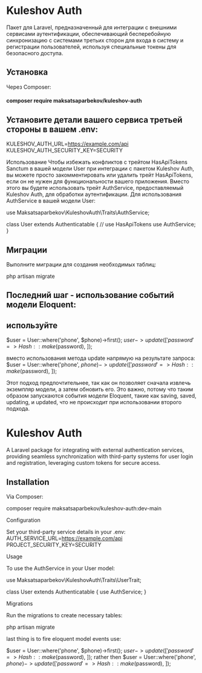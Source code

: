 
# Kuleshov Auth

Пакет для Laravel, предназначенный для интеграции с внешними сервисами аутентификации, обеспечивающий бесперебойную синхронизацию с системами третьих сторон для входа в систему и регистрации пользователей, используя специальные токены для безопасного доступа.

## Установка

Через Composer:

####  composer require maksatsaparbekov/kuleshov-auth


## Установите детали вашего сервиса третьей стороны в вашем .env:
KULESHOV_AUTH_URL=https://example.com/api
KULESHOV_AUTH_SECURITY_KEY=SECURITY

Использование
Чтобы избежать конфликтов с трейтом HasApiTokens Sanctum в вашей модели User при интеграции с пакетом Kuleshov Auth, вы можете просто закомментировать или удалить трейт HasApiTokens, если он не нужен для функциональности вашего приложения. Вместо этого вы будете использовать трейт AuthService, предоставляемый Kuleshov Auth, для обработки аутентификации. 
Для использования AuthService в вашей модели User:

use Maksatsaparbekov\KuleshovAuth\Traits\AuthService;

class User extends Authenticatable
{
//       use HasApiTokens
    use AuthService;
}


## Миграции

Выполните миграции для создания необходимых таблиц:

php artisan migrate

## Последний шаг - использование событий модели Eloquent:
## используйте

$user = User::where('phone', $phone)->first();
$user->update([
'password' => Hash::make($password),
]);

вместо использования метода update напрямую на результате запроса:
$user = User::where('phone', $phone)->update([
'password' => Hash::make($password),
]);

Этот подход предпочтительнее, так как он позволяет сначала извлечь экземпляр модели, а затем обновить его. Это важно, потому что таким образом запускаются события модели Eloquent, такие как saving, saved, updating, и updated, что не происходит при использовании второго подхода.
# Kuleshov Auth

A Laravel package for integrating with external authentication services, providing seamless synchronization with third-party systems for user login and registration, leveraging custom tokens for secure access.

## Installation

Via Composer:

composer require maksatsaparbekov/kuleshov-auth:dev-main


Configuration


Set your third-party service details in your .env:
AUTH_SERVICE_URL=https://example.com/api
PROJECT_SECURITY_KEY=SECURITY

Usage

To use the AuthService in your User model:

use Maksatsaparbekov\KuleshovAuth\Traits\UserTrait;

class User extends Authenticatable
{
    use AuthService;
}


Migrations

Run the migrations to create necessary tables:

php artisan migrate

last thing is to fire eloquent model events use:

$user = User::where('phone', $phone)->first();
$user->update([
'password' => Hash::make($password),
]);
rather then $user = User::where('phone', $phone)->update([
'password' => Hash::make($password),
]);
